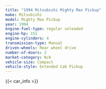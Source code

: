 ```yaml
---
title: "1994 Mitsubishi Mighty Max Pickup"
make: Mitsubishi
model: Mighty Max Pickup
year: 1994
engine-fuel-type: regular unleaded
engine-hp: 151
engine-cylinders: 4
transmission-type: Manual
driven-wheels: Rear wheel drive
number-of-doors: 2
market-category: N/A
vehicle-size: Compact
vehicle-style: Extended Cab Pickup
---
```


{{< car_info >}}

